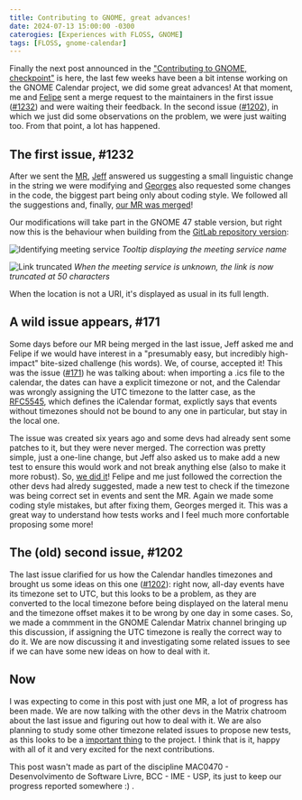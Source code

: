 ```yaml
---
title: Contributing to GNOME, great advances!
date: 2024-07-13 15:00:00 -0300
caterogies: [Experiences with FLOSS, GNOME]
tags: [FLOSS, gnome-calendar]
---
```


Finally the next post announced in the ["Contributing to GNOME, checkpoint"](https://otavioolsilva.github.io/posts/contributing-to-gnome-checkpoint/) is here, the last few weeks have been a bit intense working on the GNOME Calendar project, we did some great advances! At that moment, me and [Felipe](https://felipeanibal.github.io/) sent a merge request to the maintainers in the first issue ([#1232](https://gitlab.gnome.org/GNOME/gnome-calendar/-/issues/1232)) and were waiting their feedback. In the second issue ([#1202](https://gitlab.gnome.org/GNOME/gnome-calendar/-/issues/1202)), in which we just did some observations on the problem, we were just waiting too. From that point, a lot has happened.

## The first issue, #1232

After we sent the [MR](https://gitlab.gnome.org/GNOME/gnome-calendar/-/merge_requests/453), [Jeff](https://gitlab.gnome.org/jfft) answered us suggesting a small linguistic change in the string we were modifying and [Georges](https://gitlab.gnome.org/feaneron) also requested some changes in the code, the biggest part being only about coding style. We followed all the suggestions and, finally, [our MR was merged](https://gitlab.gnome.org/GNOME/gnome-calendar/-/commit/f3359d0246a413727277da88d4d193b3a002882b)!

Our modifications will take part in the GNOME 47 stable version, but right now this is the behaviour when building from the [GitLab repository version](https://gitlab.gnome.org/GNOME/gnome-calendar):

![Identifying meeting service](https://i.imgur.com/uSkuS3p.png)
_Tooltip displaying the meeting service name_

![Link truncated](https://i.imgur.com/tV1vEzu.png)
_When the meeting service is unknown, the link is now truncated at 50 characters_

When the location is not a URI, it's displayed as usual in its full length.

## A wild issue appears, #171

Some days before our MR being merged in the last issue, Jeff asked me and Felipe if we would have interest in a "presumably easy, but incredibly high-impact" bite-sized challenge (his words). We, of course, accepted it! This was the issue ([#171](https://gitlab.gnome.org/GNOME/gnome-calendar/-/issues/171)) he was talking about: when importing a .ics file to the calendar, the dates can have a explicit timezone or not, and the Calendar was wrongly assigning the UTC timezone to the latter case, as the [RFC5545](https://datatracker.ietf.org/doc/html/rfc5545), which defines the iCalendar format, explictly says that events without timezones should not be bound to any one in particular, but stay in the local one.

The issue was created six years ago and some devs had already sent some patches to it, but they were never merged. The correction was pretty simple, just a one-line change, but Jeff also asked us to make add a new test to ensure this would work and not break anything else (also to make it more robust). So, [we did it](https://gitlab.gnome.org/GNOME/gnome-calendar/-/merge_requests/460)! Felipe and me just followed the correction the other devs had alredy suggested, made a new test to check if the timezone was being correct set in events and sent the MR. Again we made some coding style mistakes, but after fixing them, Georges merged it. This was a great way to understand how tests works and I feel much more confortable proposing some more!

## The (old) second issue, #1202

The last issue clarified for us how the Calendar handles timezones and brought us some ideas on this one ([#1202](https://gitlab.gnome.org/GNOME/gnome-calendar/-/issues/1202)): right now, all-day events have its timezone set to UTC, but this looks to be a problem, as they are converted to the local timezone before being displayed on the lateral menu and the timezone offset makes it to be wrong by one day in some cases. So, we made a commment in the GNOME Calendar Matrix channel bringing up this discussion, if assigning the UTC timezone is really the correct way to do it. We are now discussing it and investigating some related issues to see if we can have some new ideas on how to deal with it.

## Now

I was expecting to come in this post with just one MR, a lot of progress has been made. We are now talking with the other devs in the Matrix chatroom about the last issue and figuring out how to deal with it. We are also planning to study some other timezone related issues to propose new tests, as this looks to be a [important thing](https://gitlab.gnome.org/GNOME/gnome-calendar/-/issues/1093) to the project. I think that is it, happy with all of it and very excited for the next contributions.

This post wasn't made as part of the discipline MAC0470 - Desenvolvimento de Software Livre, BCC - IME - USP, its just to keep our progress reported somewhere :) .

